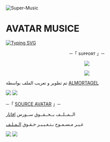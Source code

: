 ![Super-Music](https://telegra.ph/file/6b5f18c07143327344dd2.jpg)
# AVATAR MUSICE

[![Typing SVG](https://readme-typing-svg.herokuapp.com/?lines=WELCOME+TO+MUSIC-SPIDER+AN+ADVANCE+BOT)](https://github.com/FM8Y/Super-Music)

<p align="center">
    ─「 sᴜᴩᴩᴏʀᴛ 」─
</p>

</h3>
<p align="center">
<a href="https://telegram.me/va_source"><img src="https://img.shields.io/badge/-Support%20Group-blue.svg?style=for-the-badge&logo=Telegram"></a>
</p>
<p align="center">
<a href="https://telegram.me/source_av"><img src="https://img.shields.io/badge/-Support%20Channel-blue.svg?style=for-the-badge&logo=Telegram"></a>
</p>

تم تطوير و تعريب الملف بواسطة [ALMORTAGEL](https://t.me/ALMORTAGEL_12)

<img src="https://user-images.githubusercontent.com/73097560/115834477-dbab4500-a447-11eb-908a-139a6edaec5c.gif"> <img src="https://user-images.githubusercontent.com/73097560/115834477-dbab4500-a447-11eb-908a-139a6edaec5c.gif">




─「 [SOURCE AVATAR](https://t.me/source_av) 」─ 


  الــمــلــف بــحــقــوق ســورس [افاتار](https://t.me/source_av)

غـيـر مـسـمـوح بـتـغـيـيـر حـقـوق [الـمـلـف](https://t.me/source_av)


<img src="https://user-images.githubusercontent.com/73097560/115834477-dbab4500-a447-11eb-908a-139a6edaec5c.gif"> <img src="https://user-images.githubusercontent.com/73097560/115834477-dbab4500-a447-11eb-908a-139a6edaec5c.gif">

